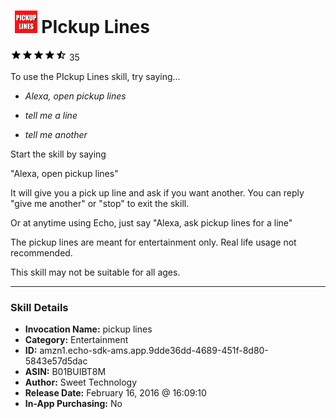 # &nbsp;<img src="skill_icon" alt="PIckup Lines icon" width="36"> PIckup Lines
![4.4 stars](../../images/ic_star_black_18dp_1x.png)![4.4 stars](../../images/ic_star_black_18dp_1x.png)![4.4 stars](../../images/ic_star_black_18dp_1x.png)![4.4 stars](../../images/ic_star_black_18dp_1x.png)![4.4 stars](../../images/ic_star_half_black_18dp_1x.png) 35

To use the PIckup Lines skill, try saying...

* *Alexa, open pickup lines*

* *tell me a line*

* *tell me another*

Start the skill by saying

"Alexa, open pickup lines"

It will give you a pick up line and ask if you want another.  You can reply "give me another" or "stop" to exit the skill.

Or at anytime using Echo, just  say 
"Alexa, ask pickup lines for a line"

The pickup lines are meant for entertainment only.  Real life usage not recommended.

This skill may not be suitable for all ages.

***

### Skill Details

* **Invocation Name:** pickup lines
* **Category:** Entertainment
* **ID:** amzn1.echo-sdk-ams.app.9dde36dd-4689-451f-8d80-5843e57d5dac
* **ASIN:** B01BUIBT8M
* **Author:** Sweet Technology
* **Release Date:** February 16, 2016 @ 16:09:10
* **In-App Purchasing:** No
